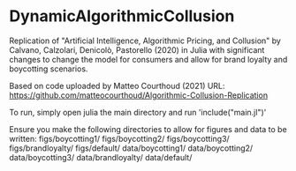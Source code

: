 # DynamicAlgorithmicCollusion

Replication of "Artificial Intelligence, Algorithmic Pricing, and Collusion" by Calvano, Calzolari, Denicolò, Pastorello (2020) in Julia with significant changes to change the model for consumers and allow for brand loyalty and boycotting scenarios.

Based on code uploaded by Matteo Courthoud (2021) URL: https://github.com/matteocourthoud/Algorithmic-Collusion-Replication

To run, simply open julia the main directory and run 'include("main.jl")'

Ensure you make the following directories to allow for figures and data to be written:
figs/boycotting1/
figs/boycotting2/
figs/boycotting3/
figs/brandloyalty/
figs/default/
data/boycotting1/
data/boycotting2/
data/boycotting3/
data/brandloyalty/
data/default/

